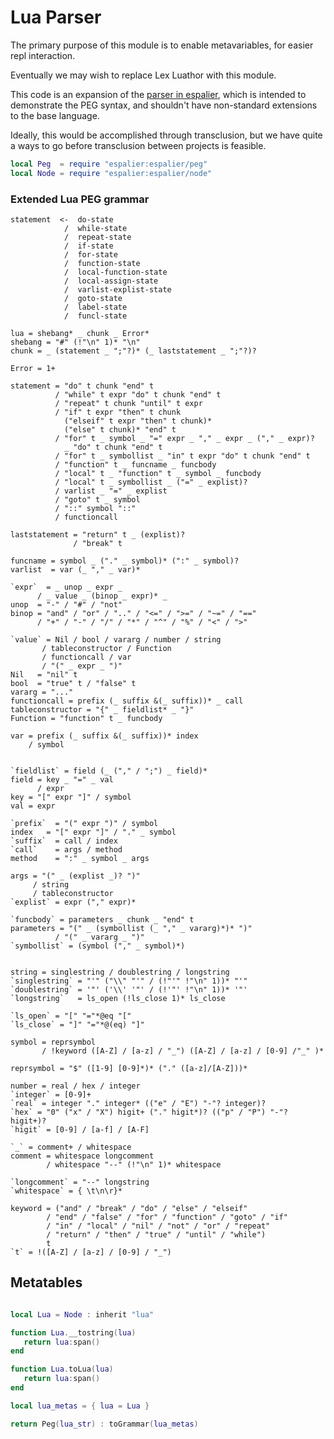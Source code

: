 # Lua Parser


  The primary purpose of this module is to enable metavariables, for easier
repl interaction\.

Eventually we may wish to replace Lex Luathor with this module\.

This code is an expansion of the [parser in espalier](https://gitlab.com/special-circumstance/espalier/-/blob/trunk/doc/md/espalier/parser.md), which is intended to demonstrate the PEG
syntax, and shouldn't have non\-standard extensions to the base language\.

Ideally, this would be accomplished through transclusion, but we have quite a
ways to go before transclusion between projects is feasible\.

```lua
local Peg  = require "espalier:espalier/peg"
local Node = require "espalier:espalier/node"
```


### Extended Lua PEG grammar

```peg
statement  <-  do-state
            /  while-state
            /  repeat-state
            /  if-state
            /  for-state
            /  function-state
            /  local-function-state
            /  local-assign-state
            /  varlist-explist-state
            /  goto-state
            /  label-state
            /  funcl-state
```

```peg
lua = shebang* _ chunk _ Error*
shebang = "#" (!"\n" 1)* "\n"
chunk = _ (statement _ ";"?)* (_ laststatement _ ";"?)?

Error = 1+

statement = "do" t chunk "end" t
          / "while" t expr "do" t chunk "end" t
          / "repeat" t chunk "until" t expr
          / "if" t expr "then" t chunk
            ("elseif" t expr "then" t chunk)*
            ("else" t chunk)* "end" t
          / "for" t _ symbol _ "=" expr _ "," _ expr _ ("," _ expr)?
            _ "do" t chunk "end" t
          / "for" t _ symbollist _ "in" t expr "do" t chunk "end" t
          / "function" t _ funcname _ funcbody
          / "local" t _ "function" t _ symbol _ funcbody
          / "local" t _ symbollist _ ("=" _ explist)?
          / varlist _ "=" _ explist
          / "goto" t _ symbol
          / "::" symbol "::"
          / functioncall

laststatement = "return" t _ (explist)?
              / "break" t

funcname = symbol _ ("." _ symbol)* (":" _ symbol)?
varlist  = var (_ "," _ var)*

`expr`  = _ unop _ expr _
      / _ value _ (binop _ expr)* _
unop  = "-" / "#" / "not"
binop = "and" / "or" / ".." / "<=" / ">=" / "~=" / "=="
      / "+" / "-" / "/" / "*" / "^" / "%" / "<" / ">"

`value` = Nil / bool / vararg / number / string
       / tableconstructor / Function
       / functioncall / var
       / "(" _ expr _ ")"
Nil   = "nil" t
bool  = "true" t / "false" t
vararg = "..."
functioncall = prefix (_ suffix &(_ suffix))* _ call
tableconstructor = "{" _ fieldlist* _ "}"
Function = "function" t _ funcbody

var = prefix (_ suffix &(_ suffix))* index
    / symbol


`fieldlist` = field (_ ("," / ";") _ field)*
field = key _ "=" _ val
      / expr
key = "[" expr "]" / symbol
val = expr

`prefix`  = "(" expr ")" / symbol
index   = "[" expr "]" / "." _ symbol
`suffix`  = call / index
`call`    = args / method
method    = ":" _ symbol _ args

args = "(" _ (explist _)? ")"
     / string
     / tableconstructor
`explist` = expr ("," expr)*

`funcbody` = parameters _ chunk _ "end" t
parameters = "(" _ (symbollist (_ "," _ vararg)*)* ")"
          / "(" _ vararg _ ")"
`symbollist` = (symbol ("," _ symbol)*)


string = singlestring / doublestring / longstring
`singlestring` = "'" ("\\" "'" / (!"'" !"\n" 1))* "'"
`doublestring` = '"' ('\\' '"' / (!'"' !"\n" 1))* '"'
`longstring`   = ls_open (!ls_close 1)* ls_close

`ls_open` = "[" "="*@eq "["
`ls_close` = "]" "="*@(eq) "]"

symbol = reprsymbol
       / !keyword ([A-Z] / [a-z] / "_") ([A-Z] / [a-z] / [0-9] /"_" )*

reprsymbol = "$" ([1-9] [0-9]*)* ("." ([a-z]/[A-Z]))*

number = real / hex / integer
`integer` = [0-9]+
`real` = integer "." integer* (("e" / "E") "-"? integer)?
`hex` = "0" ("x" / "X") higit+ ("." higit*)? (("p" / "P") "-"? higit+)?
`higit` = [0-9] / [a-f] / [A-F]

`_` = comment+ / whitespace
comment = whitespace longcomment
        / whitespace "--" (!"\n" 1)* whitespace

`longcomment` = "--" longstring
`whitespace` = { \t\n\r}*

keyword = ("and" / "break" / "do" / "else" / "elseif"
        / "end" / "false" / "for" / "function" / "goto" / "if"
        / "in" / "local" / "nil" / "not" / "or" / "repeat"
        / "return" / "then" / "true" / "until" / "while")
        t
`t` = !([A-Z] / [a-z] / [0-9] / "_")
```



## Metatables

```lua

local Lua = Node : inherit "lua"

function Lua.__tostring(lua)
   return lua:span()
end

function Lua.toLua(lua)
   return lua:span()
end

local lua_metas = { lua = Lua }
```

```lua
return Peg(lua_str) : toGrammar(lua_metas)
```
